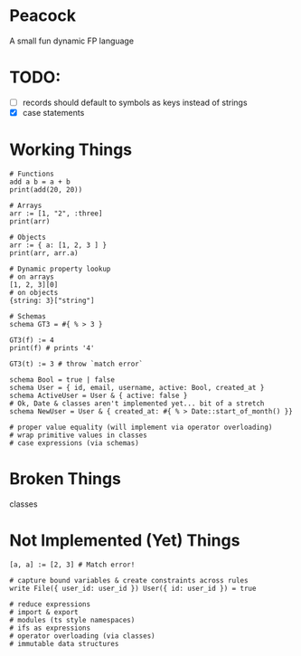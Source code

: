 # Peacock

A small fun dynamic FP language

# TODO:

- [ ] records should default to symbols as keys instead of strings
- [x] case statements

# Working Things

```
# Functions
add a b = a + b
print(add(20, 20))

# Arrays
arr := [1, "2", :three]
print(arr)

# Objects
arr := { a: [1, 2, 3 ] }
print(arr, arr.a)

# Dynamic property lookup
# on arrays
[1, 2, 3][0]
# on objects
{string: 3}["string"]

# Schemas
schema GT3 = #{ % > 3 }

GT3(f) := 4
print(f) # prints '4'

GT3(t) := 3 # throw `match error`

schema Bool = true | false
schema User = { id, email, username, active: Bool, created_at }
schema ActiveUser = User & { active: false }
# Ok, Date & classes aren't implemented yet... bit of a stretch
schema NewUser = User & { created_at: #{ % > Date::start_of_month() }}

# proper value equality (will implement via operator overloading)
# wrap primitive values in classes
# case expressions (via schemas)

```

# Broken Things

classes

# Not Implemented (Yet) Things

```
[a, a] := [2, 3] # Match error!

# capture bound variables & create constraints across rules
write File({ user_id: user_id }) User({ id: user_id }) = true

# reduce expressions
# import & export
# modules (ts style namespaces)
# ifs as expressions
# operator overloading (via classes)
# immutable data structures
```
